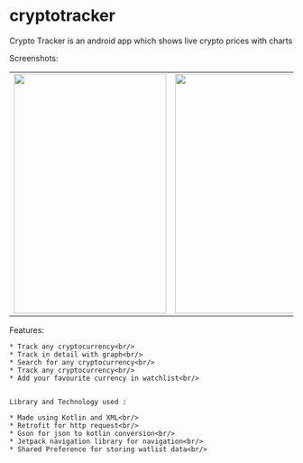 # cryptotracker
Crypto Tracker is an android app which shows live crypto prices with charts

Screenshots: 


<table>
 <tr>

 <td><img src="https://user-images.githubusercontent.com/83571003/178721126-65499f0f-1b0e-4e62-9932-31fae191791c.png" width=270 height=425></td>
   <td><img src="https://user-images.githubusercontent.com/83571003/178721140-13069e26-7a10-472d-950c-ad01458568cf.png" width=270 height=425></td>
   <td><img src="https://user-images.githubusercontent.com/83571003/178721149-597e6767-c809-4a9c-9c2e-69d40dbd657a.png" width=270 height=425></td>
   <td><img src="https://user-images.githubusercontent.com/83571003/178721174-f853346e-161a-4bf2-a67e-549759100f6b.png" width=270 height=425></td>
   </tr>
   </table>
   
   
   Features:
   
    * Track any cryptocurrency<br/>
    * Track in detail with graph<br/>
    * Search for any cryptocurrency<br/>
    * Track any cryptocurrency<br/>
    * Add your favourite currency in watchlist<br/>
    
    
    Library and Technology used :
    
    * Made using Kotlin and XML<br/>
    * Retrofit for http request<br/>
    * Gson for json to kotlin conversion<br/>
    * Jetpack navigation library for navigation<br/>
    * Shared Preference for storing watlist data<br/>
    
 
